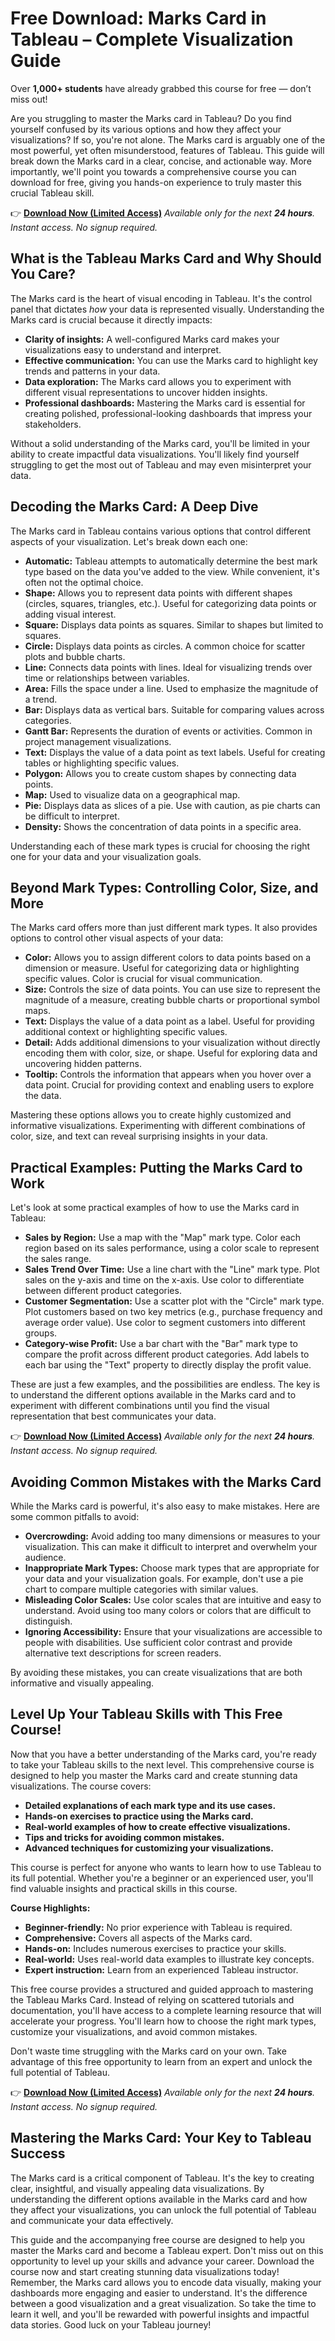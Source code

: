 # Free Download: Marks Card in Tableau – Complete Visualization Guide

Over **1,000+ students** have already grabbed this course for free — don’t miss out!

Are you struggling to master the Marks card in Tableau? Do you find yourself confused by its various options and how they affect your visualizations? If so, you're not alone. The Marks card is arguably one of the most powerful, yet often misunderstood, features of Tableau. This guide will break down the Marks card in a clear, concise, and actionable way. More importantly, we'll point you towards a comprehensive course you can download for free, giving you hands-on experience to truly master this crucial Tableau skill.

👉 **[Download Now (Limited Access)](https://udemywork.com/marks-card-in-tableau)**
_Available only for the next **24 hours**. Instant access. No signup required._

## What is the Tableau Marks Card and Why Should You Care?

The Marks card is the heart of visual encoding in Tableau. It's the control panel that dictates *how* your data is represented visually. Understanding the Marks card is crucial because it directly impacts:

*   **Clarity of insights:** A well-configured Marks card makes your visualizations easy to understand and interpret.
*   **Effective communication:** You can use the Marks card to highlight key trends and patterns in your data.
*   **Data exploration:** The Marks card allows you to experiment with different visual representations to uncover hidden insights.
*   **Professional dashboards:** Mastering the Marks card is essential for creating polished, professional-looking dashboards that impress your stakeholders.

Without a solid understanding of the Marks card, you'll be limited in your ability to create impactful data visualizations. You'll likely find yourself struggling to get the most out of Tableau and may even misinterpret your data.

## Decoding the Marks Card: A Deep Dive

The Marks card in Tableau contains various options that control different aspects of your visualization. Let's break down each one:

*   **Automatic:** Tableau attempts to automatically determine the best mark type based on the data you've added to the view. While convenient, it's often not the optimal choice.
*   **Shape:** Allows you to represent data points with different shapes (circles, squares, triangles, etc.). Useful for categorizing data points or adding visual interest.
*   **Square:** Displays data points as squares. Similar to shapes but limited to squares.
*   **Circle:** Displays data points as circles. A common choice for scatter plots and bubble charts.
*   **Line:** Connects data points with lines. Ideal for visualizing trends over time or relationships between variables.
*   **Area:** Fills the space under a line. Used to emphasize the magnitude of a trend.
*   **Bar:** Displays data as vertical bars. Suitable for comparing values across categories.
*   **Gantt Bar:** Represents the duration of events or activities. Common in project management visualizations.
*   **Text:** Displays the value of a data point as text labels. Useful for creating tables or highlighting specific values.
*   **Polygon:** Allows you to create custom shapes by connecting data points.
*   **Map:** Used to visualize data on a geographical map.
*   **Pie:** Displays data as slices of a pie. Use with caution, as pie charts can be difficult to interpret.
*   **Density:** Shows the concentration of data points in a specific area.

Understanding each of these mark types is crucial for choosing the right one for your data and your visualization goals.

## Beyond Mark Types: Controlling Color, Size, and More

The Marks card offers more than just different mark types. It also provides options to control other visual aspects of your data:

*   **Color:** Allows you to assign different colors to data points based on a dimension or measure. Useful for categorizing data or highlighting specific values. Color is crucial for visual communication.
*   **Size:** Controls the size of data points. You can use size to represent the magnitude of a measure, creating bubble charts or proportional symbol maps.
*   **Text:** Displays the value of a data point as a label. Useful for providing additional context or highlighting specific values.
*   **Detail:** Adds additional dimensions to your visualization without directly encoding them with color, size, or shape. Useful for exploring data and uncovering hidden patterns.
*   **Tooltip:** Controls the information that appears when you hover over a data point. Crucial for providing context and enabling users to explore the data.

Mastering these options allows you to create highly customized and informative visualizations. Experimenting with different combinations of color, size, and text can reveal surprising insights in your data.

## Practical Examples: Putting the Marks Card to Work

Let's look at some practical examples of how to use the Marks card in Tableau:

*   **Sales by Region:** Use a map with the "Map" mark type. Color each region based on its sales performance, using a color scale to represent the sales range.
*   **Sales Trend Over Time:** Use a line chart with the "Line" mark type. Plot sales on the y-axis and time on the x-axis. Use color to differentiate between different product categories.
*   **Customer Segmentation:** Use a scatter plot with the "Circle" mark type. Plot customers based on two key metrics (e.g., purchase frequency and average order value). Use color to segment customers into different groups.
*   **Category-wise Profit:** Use a bar chart with the "Bar" mark type to compare the profit across different product categories. Add labels to each bar using the "Text" property to directly display the profit value.

These are just a few examples, and the possibilities are endless. The key is to understand the different options available in the Marks card and to experiment with different combinations until you find the visual representation that best communicates your data.

👉 **[Download Now (Limited Access)](https://udemywork.com/marks-card-in-tableau)**
_Available only for the next **24 hours**. Instant access. No signup required._

## Avoiding Common Mistakes with the Marks Card

While the Marks card is powerful, it's also easy to make mistakes. Here are some common pitfalls to avoid:

*   **Overcrowding:** Avoid adding too many dimensions or measures to your visualization. This can make it difficult to interpret and overwhelm your audience.
*   **Inappropriate Mark Types:** Choose mark types that are appropriate for your data and your visualization goals. For example, don't use a pie chart to compare multiple categories with similar values.
*   **Misleading Color Scales:** Use color scales that are intuitive and easy to understand. Avoid using too many colors or colors that are difficult to distinguish.
*   **Ignoring Accessibility:** Ensure that your visualizations are accessible to people with disabilities. Use sufficient color contrast and provide alternative text descriptions for screen readers.

By avoiding these mistakes, you can create visualizations that are both informative and visually appealing.

## Level Up Your Tableau Skills with This Free Course!

Now that you have a better understanding of the Marks card, you're ready to take your Tableau skills to the next level. This comprehensive course is designed to help you master the Marks card and create stunning data visualizations. The course covers:

*   **Detailed explanations of each mark type and its use cases.**
*   **Hands-on exercises to practice using the Marks card.**
*   **Real-world examples of how to create effective visualizations.**
*   **Tips and tricks for avoiding common mistakes.**
*   **Advanced techniques for customizing your visualizations.**

This course is perfect for anyone who wants to learn how to use Tableau to its full potential. Whether you're a beginner or an experienced user, you'll find valuable insights and practical skills in this course.

**Course Highlights:**

*   **Beginner-friendly:** No prior experience with Tableau is required.
*   **Comprehensive:** Covers all aspects of the Marks card.
*   **Hands-on:** Includes numerous exercises to practice your skills.
*   **Real-world:** Uses real-world data examples to illustrate key concepts.
*   **Expert instruction:** Learn from an experienced Tableau instructor.

This free course provides a structured and guided approach to mastering the Tableau Marks Card. Instead of relying on scattered tutorials and documentation, you'll have access to a complete learning resource that will accelerate your progress. You'll learn how to choose the right mark types, customize your visualizations, and avoid common mistakes.

Don't waste time struggling with the Marks card on your own. Take advantage of this free opportunity to learn from an expert and unlock the full potential of Tableau.

👉 **[Download Now (Limited Access)](https://udemywork.com/marks-card-in-tableau)**
_Available only for the next **24 hours**. Instant access. No signup required._

## Mastering the Marks Card: Your Key to Tableau Success

The Marks card is a critical component of Tableau. It's the key to creating clear, insightful, and visually appealing data visualizations. By understanding the different options available in the Marks card and how they affect your visualizations, you can unlock the full potential of Tableau and communicate your data effectively.

This guide and the accompanying free course are designed to help you master the Marks card and become a Tableau expert. Don't miss out on this opportunity to level up your skills and advance your career. Download the course now and start creating stunning data visualizations today! Remember, the Marks card allows you to encode data visually, making your dashboards more engaging and easier to understand. It's the difference between a good visualization and a great visualization. So take the time to learn it well, and you'll be rewarded with powerful insights and impactful data stories. Good luck on your Tableau journey!
